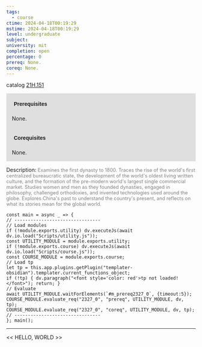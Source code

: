 ```yaml
---
tags:
  - course
ctime: 2024-04-18T00:19:29
mstime: 2024-04-18T00:19:29
level: undergraduate
subject: 
university: mit
completion: open
percentage: 0
prereq: None.
coreq: None.
---
```


catalog [21H.151](http://student.mit.edu/catalog/m21Ha.html#21H.151)

<span style="display: block; padding: 15px; background-color: rgb(100, 100, 100, 0.2);"><font id="m_prereq2327_0" style="display: block; font-family: Arial, sans-serif; font-weight: bold; padding: 5px">Prerequisites</font><br><span id="prereq2327_0">None.</span></span>
<span style="display: block; padding: 15px; background-color: rgb(100, 100, 100, 0.2);"><font id="m_coreq2327_0" style="display: block; font-family: Arial, sans-serif; font-weight: bold; padding: 5px">Corequisites</font><br><span id="coreq2327_0">None.</span></span>

<font style="">Description:</font>
<font style="color: grey; font-size: 0.8rem;">Examines the first dynasty to 1800. Traces the rise of the world's first centralized bureaucratic state, the development of the world's oldest living written culture, and the formation of the pre-modern world's largest single commercial market. Studies women and men as they founded dynasties, engaged in philosophy, challenged orthodoxies, and invented technologies used around the globe. Explores China's past to understand the country's present, and reflects on what its stories mean for the global world.</font>

```dataviewjs
const main = async _ => {
// --------------------------------
// Load modules
if (!module.exports.utility) dv.executeJs(await dv.io.load("Scripts/utility.js"));
const UTILITY_MODULE = module.exports.utility;
if (!module.exports.course) dv.executeJs(await dv.io.load("Scripts/course.js"));
const COURSE_MODULE = module.exports.course;
// Load tp
let tp = this.app.plugins.getPlugin("templater-obsidian").templater.current_functions_object;
if (!tp) { dv.paragraph("<font style='color: red'>tp not loaded!</font>"); return; }
// Evaluate
await UTILITY_MODULE.waitForElements(`#m_prereq2327_0`, {timeout:5});
COURSE_MODULE.evaluate_req("2327_0", "prereq", UTILITY_MODULE, dv, tp);
COURSE_MODULE.evaluate_req("2327_0", "coreq", UTILITY_MODULE, dv, tp);
// --------------------------------
}; main();
```

---

<< HELLO, WORLD >>
